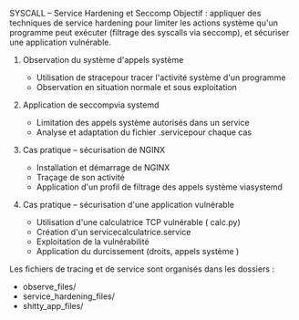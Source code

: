 SYSCALL – Service Hardening et Seccomp
Objectif : appliquer des techniques de service hardening pour limiter les actions système qu'un programme peut exécuter (filtrage des syscalls via seccomp), et sécuriser une application vulnérable.

1. Observation du système d'appels système
      - Utilisation de stracepour tracer l'activité système d'un programme
      - Observation en situation normale et sous exploitation
      
2. Application de seccompvia systemd
      - Limitation des appels système autorisés dans un service
      - Analyse et adaptation du fichier .servicepour chaque cas

3. Cas pratique – sécurisation de NGINX
      - Installation et démarrage de NGINX
      - Traçage de son activité
      - Application d'un profil de filtrage des appels système viasystemd

4. Cas pratique – sécurisation d'une application vulnérable
      - Utilisation d'une calculatrice TCP vulnérable ( calc.py)
      - Création d'un servicecalculatrice.service
      - Exploitation de la vulnérabilité
      - Application du durcissement (droits, appels système )

Les fichiers de tracing et de service sont organisés dans les dossiers :

  - observe_files/
  - service_hardening_files/
  - shitty_app_files/
